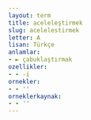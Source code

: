```yaml
---
layout: term
title: aceleleştirmek
slug: acelelestirmek
letter: A
lisan: Türkçe
anlamlar:
- ► çabuklaştırmak
ozellikler:
- - -i
ornekler:
- - ''
orneklerkaynak:
- - ''
---
```

